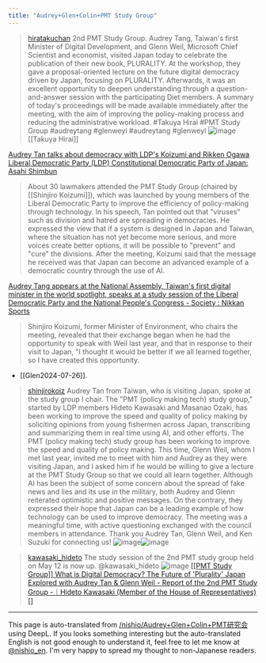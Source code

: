 ```yaml
---
title: "Audrey+Glen+Colin+PMT Study Group"
---
```


> [hiratakuchan](https://x.com/hiratakuchan/status/1921838368352346288) 2nd PMT Study Group. Audrey Tang, Taiwan's first Minister of Digital Development, and Glenn Weil, Microsoft Chief Scientist and economist, visited Japan today to celebrate the publication of their new book, PLURALITY. At the workshop, they gave a proposal-oriented lecture on the future digital democracy driven by Japan, focusing on PLURALITY. Afterwards, it was an excellent opportunity to deepen understanding through a question-and-answer session with the participating Diet members. A summary of today's proceedings will be made available immediately after the meeting, with the aim of improving the policy-making process and reducing the administrative workload. #Takuya Hirai #PMT Study Group #audreytang #glenweyl #audreytang #glenweyl
>  ![image](https://pbs.twimg.com/media/Gqu9zVaboAA7rPq?format=jpg&name=small#.png)
[[Takuya Hirai]]

[Audrey Tan talks about democracy with LDP's Koizumi and Rikken Ogawa Liberal Democratic Party (LDP) Constitutional Democratic Party of Japan: Asahi Shimbun](https://www.asahi.com/articles/AST5D36HXT5DUTFK007M.html)
> About 30 lawmakers attended the PMT Study Group (chaired by [[Shinjiro Koizumi]]), which was launched by young members of the Liberal Democratic Party to improve the efficiency of policy-making through technology. In his speech, Tan pointed out that "viruses" such as division and hatred are spreading in democracies. He expressed the view that if a system is designed in Japan and Taiwan, where the situation has not yet become more serious, and more voices create better options, it will be possible to "prevent" and "cure" the divisions. After the meeting, Koizumi said that the message he received was that Japan can become an advanced example of a democratic country through the use of AI.

[Audrey Tang appears at the National Assembly, Taiwan's first digital minister in the world spotlight, speaks at a study session of the Liberal Democratic Party and the National People's Congress - Society : Nikkan Sports](https://www.nikkansports.com/general/nikkan/news/202505120001348.html)
> Shinjiro Koizumi, former Minister of Environment, who chairs the meeting, revealed that their exchange began when he had the opportunity to speak with Weil last year, and that in response to their visit to Japan, "I thought it would be better if we all learned together, so I have created this opportunity.
- [[Glen2024-07-26]].

> [shinjirokoiz](https://x.com/shinjirokoiz/status/1922125848821563810) Audrey Tan from Taiwan, who is visiting Japan, spoke at the study group I chair.
>  The "PMT (policy making tech) study group," started by LDP members Hideto Kawasaki and Masanao Ozaki, has been working to improve the speed and quality of policy making by soliciting opinions from young fishermen across Japan, transcribing and summarizing them in real time using AI, and other efforts. The PMT (policy making tech) study group has been working to improve the speed and quality of policy making.
>  This time, Glenn Weil, whom I met last year, invited me to meet with him and Audrey as they were visiting Japan, and I asked him if he would be willing to give a lecture at the PMT Study Group so that we could all learn together.
>  Although AI has been the subject of some concern about the spread of fake news and lies and its use in the military, both Audrey and Glenn reiterated optimistic and positive messages. On the contrary, they expressed their hope that Japan can be a leading example of how technology can be used to improve democracy.
>  The meeting was a meaningful time, with active questioning exchanged with the council members in attendance.
>  Thank you Audrey Tan, Glenn Weil, and Ken Suzuki for connecting us!
>  ![image](https://gyazo.com/cbe33ecf958001ea51264c7aca3ff338/thumb/1000)![image](https://gyazo.com/6caf4c9c125bccef2f71473c5c022259/thumb/1000)

> [kawasaki_hideto](https://x.com/kawasaki_hideto/status/1922443718357090349) The study session of the 2nd PMT study group held on May 12 is now up.
>  @kawasaki_hideto
>  ![image](https://gyazo.com/6a5b9dede0cc353a7190b7436cab24b5/thumb/1000)
[[[PMT Study Group]] What is Digital Democracy? The Future of 'Plurality' Japan Explored with Audrey Tan & Glenn Weil - Report of the 2nd PMT Study Group -｜Hideto Kawasaki (Member of the House of Representatives) []](https://note.com/kawasaki_hideto/n/n040db529d37b)
---
This page is auto-translated from [/nishio/Audrey+Glen+Colin+PMT研究会](https://scrapbox.io/nishio/Audrey+Glen+Colin+PMT研究会) using DeepL. If you looks something interesting but the auto-translated English is not good enough to understand it, feel free to let me know at [@nishio_en](https://twitter.com/nishio_en). I'm very happy to spread my thought to non-Japanese readers.
